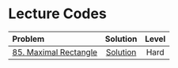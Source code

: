 # Lecture Codes

|  **Problem**  |  **Solution**  |  **Level**  |
|:--------------|:--------------:|:-----------:|
|  [85. Maximal Rectangle](https://leetcode.com/problems/maximal-rectangle/description/)  |  [Solution](https://github.com/kishanrajput23/Love-Babbar-CPP-DSA-Course/blob/main/Lectures/Lecture_138/Lecture_Codes/85.cpp) |  Hard  |

